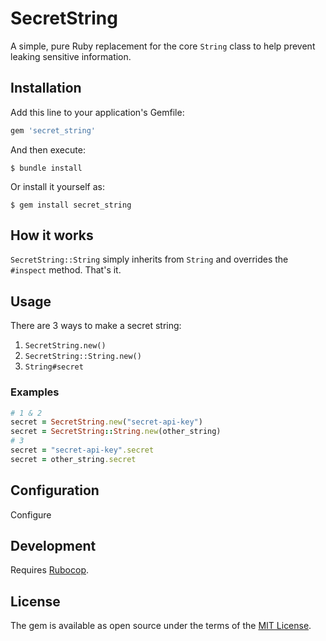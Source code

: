 # SecretString

A simple, pure Ruby replacement for the core `String` class to help prevent leaking sensitive information.

## Installation

Add this line to your application's Gemfile:

```ruby
gem 'secret_string'
```

And then execute:

    $ bundle install

Or install it yourself as:

    $ gem install secret_string

## How it works

`SecretString::String` simply inherits from `String` and overrides the `#inspect` method. That's it.

## Usage

There are 3 ways to make a secret string:

1. `SecretString.new()`
2. `SecretString::String.new()`
3. `String#secret`

### Examples

```ruby
# 1 & 2
secret = SecretString.new("secret-api-key")
secret = SecretString::String.new(other_string)
# 3
secret = "secret-api-key".secret
secret = other_string.secret
```

## Configuration

Configure

## Development

Requires [Rubocop](https://github.com/rubocop/rubocop).

## License

The gem is available as open source under the terms of the [MIT License](https://opensource.org/licenses/MIT).
